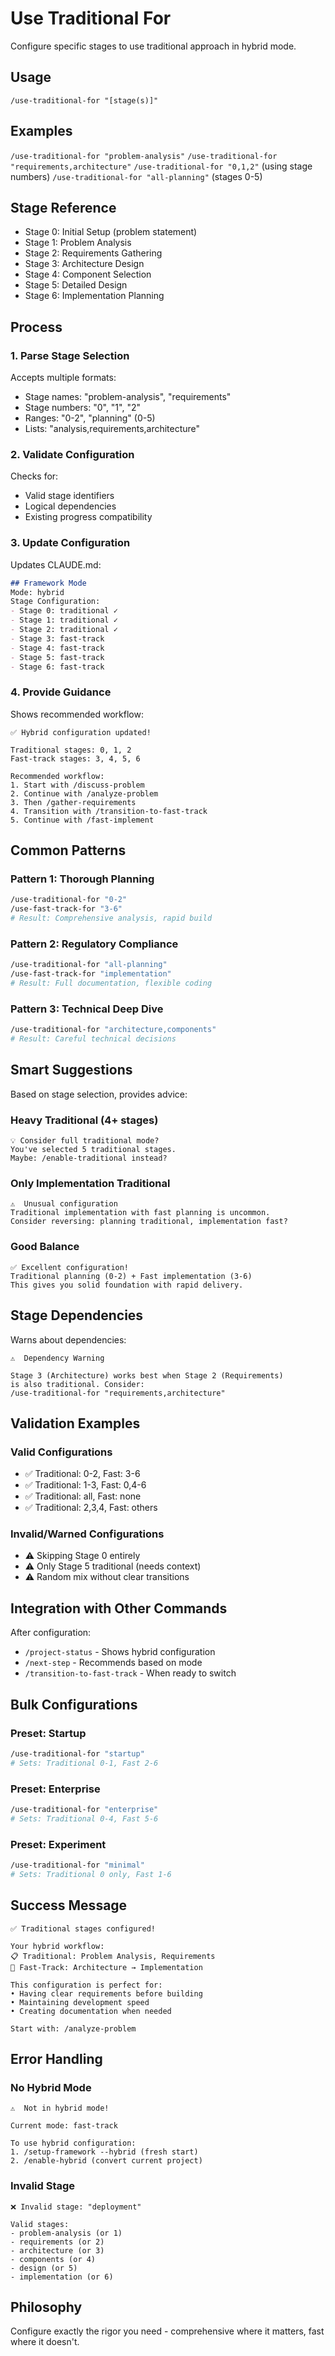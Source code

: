 # Use Traditional For
Configure specific stages to use traditional approach in hybrid mode.

## Usage
`/use-traditional-for "[stage(s)]"`

## Examples
`/use-traditional-for "problem-analysis"`
`/use-traditional-for "requirements,architecture"`
`/use-traditional-for "0,1,2"` (using stage numbers)
`/use-traditional-for "all-planning"` (stages 0-5)

## Stage Reference
- Stage 0: Initial Setup (problem statement)
- Stage 1: Problem Analysis 
- Stage 2: Requirements Gathering
- Stage 3: Architecture Design
- Stage 4: Component Selection
- Stage 5: Detailed Design
- Stage 6: Implementation Planning

## Process

### 1. Parse Stage Selection
Accepts multiple formats:
- Stage names: "problem-analysis", "requirements"
- Stage numbers: "0", "1", "2"
- Ranges: "0-2", "planning" (0-5)
- Lists: "analysis,requirements,architecture"

### 2. Validate Configuration
Checks for:
- Valid stage identifiers
- Logical dependencies
- Existing progress compatibility

### 3. Update Configuration
Updates CLAUDE.md:
```markdown
## Framework Mode
Mode: hybrid
Stage Configuration:
- Stage 0: traditional ✓
- Stage 1: traditional ✓
- Stage 2: traditional ✓
- Stage 3: fast-track
- Stage 4: fast-track
- Stage 5: fast-track
- Stage 6: fast-track
```

### 4. Provide Guidance
Shows recommended workflow:
```
✅ Hybrid configuration updated!

Traditional stages: 0, 1, 2
Fast-track stages: 3, 4, 5, 6

Recommended workflow:
1. Start with /discuss-problem
2. Continue with /analyze-problem
3. Then /gather-requirements
4. Transition with /transition-to-fast-track
5. Continue with /fast-implement
```

## Common Patterns

### Pattern 1: Thorough Planning
```bash
/use-traditional-for "0-2"
/use-fast-track-for "3-6"
# Result: Comprehensive analysis, rapid build
```

### Pattern 2: Regulatory Compliance
```bash
/use-traditional-for "all-planning"
/use-fast-track-for "implementation"
# Result: Full documentation, flexible coding
```

### Pattern 3: Technical Deep Dive
```bash
/use-traditional-for "architecture,components"
# Result: Careful technical decisions
```

## Smart Suggestions

Based on stage selection, provides advice:

### Heavy Traditional (4+ stages)
```
💡 Consider full traditional mode?
You've selected 5 traditional stages. 
Maybe: /enable-traditional instead?
```

### Only Implementation Traditional
```
⚠️  Unusual configuration
Traditional implementation with fast planning is uncommon.
Consider reversing: planning traditional, implementation fast?
```

### Good Balance
```
✅ Excellent configuration!
Traditional planning (0-2) + Fast implementation (3-6)
This gives you solid foundation with rapid delivery.
```

## Stage Dependencies

Warns about dependencies:
```
⚠️  Dependency Warning

Stage 3 (Architecture) works best when Stage 2 (Requirements) 
is also traditional. Consider:
/use-traditional-for "requirements,architecture"
```

## Validation Examples

### Valid Configurations
- ✅ Traditional: 0-2, Fast: 3-6
- ✅ Traditional: 1-3, Fast: 0,4-6  
- ✅ Traditional: all, Fast: none
- ✅ Traditional: 2,3,4, Fast: others

### Invalid/Warned Configurations
- ⚠️  Skipping Stage 0 entirely
- ⚠️  Only Stage 5 traditional (needs context)
- ⚠️  Random mix without clear transitions

## Integration with Other Commands

After configuration:
- `/project-status` - Shows hybrid configuration
- `/next-step` - Recommends based on mode
- `/transition-to-fast-track` - When ready to switch

## Bulk Configurations

### Preset: Startup
```bash
/use-traditional-for "startup"
# Sets: Traditional 0-1, Fast 2-6
```

### Preset: Enterprise
```bash
/use-traditional-for "enterprise"  
# Sets: Traditional 0-4, Fast 5-6
```

### Preset: Experiment
```bash
/use-traditional-for "minimal"
# Sets: Traditional 0 only, Fast 1-6
```

## Success Message
```
✅ Traditional stages configured!

Your hybrid workflow:
📋 Traditional: Problem Analysis, Requirements
🚀 Fast-Track: Architecture → Implementation

This configuration is perfect for:
• Having clear requirements before building
• Maintaining development speed
• Creating documentation when needed

Start with: /analyze-problem
```

## Error Handling

### No Hybrid Mode
```
⚠️  Not in hybrid mode!

Current mode: fast-track

To use hybrid configuration:
1. /setup-framework --hybrid (fresh start)
2. /enable-hybrid (convert current project)
```

### Invalid Stage
```
❌ Invalid stage: "deployment"

Valid stages:
- problem-analysis (or 1)
- requirements (or 2)
- architecture (or 3)
- components (or 4)
- design (or 5)
- implementation (or 6)
```

## Philosophy
Configure exactly the rigor you need - comprehensive where it matters, fast where it doesn't.